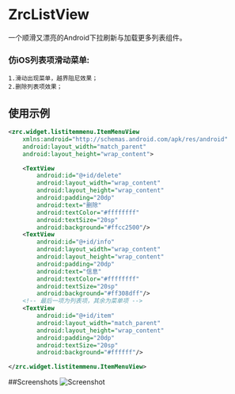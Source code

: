 ZrcListView
===========

一个顺滑又漂亮的Android下拉刷新与加载更多列表组件。

### 仿iOS列表项滑动菜单: ###
    1.滑动出现菜单，越界阻尼效果；
    2.删除列表项效果；

## 使用示例 ##

```xml
<zrc.widget.listitemmenu.ItemMenuView
    xmlns:android="http://schemas.android.com/apk/res/android"
    android:layout_width="match_parent"
    android:layout_height="wrap_content">

    <TextView
        android:id="@+id/delete"
        android:layout_width="wrap_content"
        android:layout_height="wrap_content"
        android:padding="20dp"
        android:text="删除"
        android:textColor="#ffffffff"
        android:textSize="20sp"
        android:background="#ffcc2500"/>
    <TextView
        android:id="@+id/info"
        android:layout_width="wrap_content"
        android:layout_height="wrap_content"
        android:padding="20dp"
        android:text="信息"
        android:textColor="#ffffffff"
        android:textSize="20sp"
        android:background="#ff308dff"/>
	<!-- 最后一项为列表项，其余为菜单项 -->
    <TextView
        android:id="@+id/item"
        android:layout_width="match_parent"
        android:layout_height="wrap_content"
        android:padding="20dp"
        android:textSize="20sp"
        android:background="#ffffff"/>

</zrc.widget.listitemmenu.ItemMenuView>
```

##Screenshots
![Screenshot](https://raw.github.com/zarics/ListItemMenu/master/Screenshots/screenshot.png)